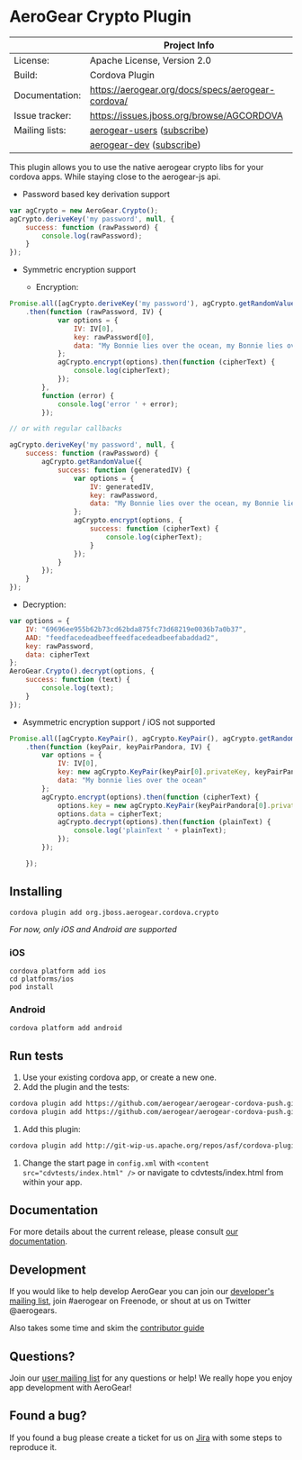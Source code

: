 AeroGear Crypto Plugin
======================

|                 | Project Info  |
| --------------- | ------------- |
| License:        | Apache License, Version 2.0  |
| Build:          | Cordova Plugin  |
| Documentation:  | https://aerogear.org/docs/specs/aerogear-cordova/  |
| Issue tracker:  | https://issues.jboss.org/browse/AGCORDOVA  |
| Mailing lists:  | [aerogear-users](http://aerogear-users.1116366.n5.nabble.com/) ([subscribe](https://lists.jboss.org/mailman/listinfo/aerogear-users))  |
|                 | [aerogear-dev](http://aerogear-dev.1069024.n5.nabble.com/) ([subscribe](https://lists.jboss.org/mailman/listinfo/aerogear-dev))  |

This plugin allows you to use the native aerogear crypto libs for your cordova apps. While staying close to the aerogear-js api.

* Password based key derivation support

```js
var agCrypto = new AeroGear.Crypto();
agCrypto.deriveKey('my password', null, {
    success: function (rawPassword) {
        console.log(rawPassword);
    }
});
```

* Symmetric encryption support

    * Encryption:

```js
Promise.all([agCrypto.deriveKey('my password'), agCrypto.getRandomValue()])
    .then(function (rawPassword, IV) {
            var options = {
                IV: IV[0],
                key: rawPassword[0],
                data: "My Bonnie lies over the ocean, my Bonnie lies over the sea"
            };
            agCrypto.encrypt(options).then(function (cipherText) {
                console.log(cipherText);
            });
        },
        function (error) {
            console.log('error ' + error);
        });

// or with regular callbacks

agCrypto.deriveKey('my password', null, {
    success: function (rawPassword) {
        agCrypto.getRandomValue({
            success: function (generatedIV) {
                var options = {
                    IV: generatedIV,
                    key: rawPassword,
                    data: "My Bonnie lies over the ocean, my Bonnie lies over the sea"
                };
                agCrypto.encrypt(options, {
                    success: function (cipherText) {
                        console.log(cipherText);
                    }
                });
            }
        });
    }
});
```

  * Decryption:

```js
var options = {
    IV: "69696ee955b62b73cd62bda875fc73d68219e0036b7a0b37",
    AAD: "feedfacedeadbeeffeedfacedeadbeefabaddad2",
    key: rawPassword,
    data: cipherText
};
AeroGear.Crypto().decrypt(options, {
    success: function (text) {
        console.log(text);
    }
});
```

* Asymmetric encryption support / iOS not supported

```js
Promise.all([agCrypto.KeyPair(), agCrypto.KeyPair(), agCrypto.getRandomValue()])
    .then(function (keyPair, keyPairPandora, IV) {
        var options = {
            IV: IV[0],
            key: new agCrypto.KeyPair(keyPair[0].privateKey, keyPairPandora[0].publicKey),
            data: "My bonnie lies over the ocean"
        };
        agCrypto.encrypt(options).then(function (cipherText) {
            options.key = new agCrypto.KeyPair(keyPairPandora[0].privateKey, keyPair[0].publicKey);
            options.data = cipherText;
            agCrypto.decrypt(options).then(function (plainText) {
                console.log('plainText ' + plainText);
            });
        });

    });

```

## Installing

```shell
cordova plugin add org.jboss.aerogear.cordova.crypto
```

_For now, only iOS and Android are supported_

### iOS

```shell
cordova platform add ios
cd platforms/ios
pod install
```

### Android

```shell
cordova platform add android
```

## Run tests

1. Use your existing cordova app, or create a new one.
1. Add the plugin and the tests:

  ```bash
  cordova plugin add https://github.com/aerogear/aerogear-cordova-push.git
  cordova plugin add https://github.com/aerogear/aerogear-cordova-push.git#:/tests
  ```

1. Add this plugin:
  ```bash
  cordova plugin add http://git-wip-us.apache.org/repos/asf/cordova-plugin-test-framework.git
  ```
1. Change the start page in `config.xml` with `<content src="cdvtests/index.html" />` or navigate to cdvtests/index.html from within your app.

## Documentation

For more details about the current release, please consult [our documentation](https://aerogear.org/docs/specs/aerogear-cordova/).

## Development

If you would like to help develop AeroGear you can join our [developer's mailing list](https://lists.jboss.org/mailman/listinfo/aerogear-dev), join #aerogear on Freenode, or shout at us on Twitter @aerogears.

Also takes some time and skim the [contributor guide](http://aerogear.org/docs/guides/Contributing/)

## Questions?

Join our [user mailing list](https://lists.jboss.org/mailman/listinfo/aerogear-users) for any questions or help! We really hope you enjoy app development with AeroGear!

## Found a bug?

If you found a bug please create a ticket for us on [Jira](https://issues.jboss.org/browse/AGCORDOVA) with some steps to reproduce it.

